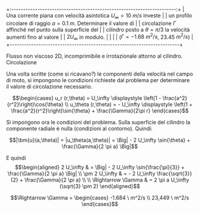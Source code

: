 +:---------------------------------------------------------------------:+
| Una corrente piana con velocità asintotica $U_\infty=10\ m/s$ investe |
| un profilo circolare di raggio $a=0.1\ m$. Determinare il valore di   |
| circolazione $\Gamma$ affinché nel punto sulla superficie del         |
| cilindro posto a $\theta=\pi/3$ la velocità aumenti fino al valore    |
| $2U_\infty$ in modulo.                                                |
|                                                                       |
| ($\Gamma = -1.68\ m^2 / s$, 23.45$\ m^2 / s$)                         |
+-----------------------------------------------------------------------+

Flusso non viscoso 2D, incomprimibile e irrotazionale attorno al
cilindro. Circolazione

Una volta scritte (come si ricavano?) le componenti della velocità nel
campo di moto, si impongono le condizioni richieste dal problema per
determinare il valore di circolazione necessario.

$$\begin{cases}
  u_r (r,\theta) = U_\infty \displaystyle \left(1 - \frac{a^2}{r^2}\right)\cos{\theta} \\
  u_\theta (r,\theta) = - U_\infty \displaystyle \left(1 + \frac{a^2}{r^2}\right)\sin{\theta} + \frac{\Gamma}{2\pi r}
\end{cases}$$

Si impongono ora le condizioni del problema. Sulla superficie del
cilindro la componente radiale è nulla (condizioni al contorno). Quindi:

$$|\bm{u}(a,\theta)| = |u_\theta(a,\theta)| = \Big| - 2 U_\infty \sin{\theta} + \frac{\Gamma}{2 \pi a} \Big|$$

E quindi $$\begin{aligned}
  2 U_\infty & = \Big| - 2 U_\infty \sin{\frac{\pi}{3}} + \frac{\Gamma}{2 \pi a} \Big| \\
  \pm 2 U_\infty & = - 2 U_\infty \frac{\sqrt{3}}{2} + \frac{\Gamma}{2 \pi a} \\
  \\
  \Rightarrow \Gamma  & = 2 \pi a U_\infty (\sqrt{3} \pm 2)
\end{aligned}$$

$$\Rightarrow \Gamma = 
  \begin{cases}
    -1.684 \ m^2/s \\
    23,449 \ m^2/s
  \end{cases}$$
